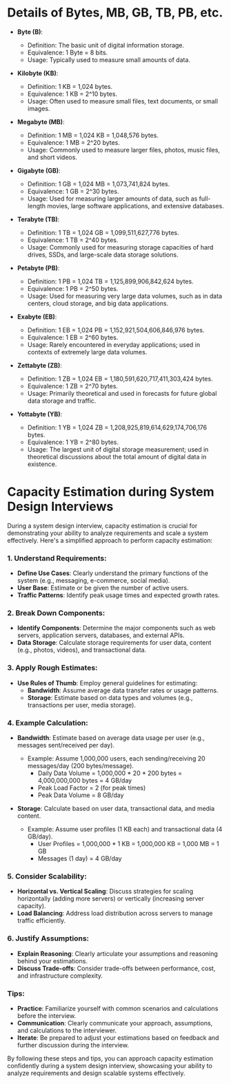 # Details of Bytes, MB, GB, TB, PB, etc.

- **Byte (B)**:
  - Definition: The basic unit of digital information storage.
  - Equivalence: 1 Byte = 8 bits.
  - Usage: Typically used to measure small amounts of data.

- **Kilobyte (KB)**:
  - Definition: 1 KB = 1,024 bytes.
  - Equivalence: 1 KB = 2^10 bytes.
  - Usage: Often used to measure small files, text documents, or small images.

- **Megabyte (MB)**:
  - Definition: 1 MB = 1,024 KB = 1,048,576 bytes.
  - Equivalence: 1 MB = 2^20 bytes.
  - Usage: Commonly used to measure larger files, photos, music files, and short videos.

- **Gigabyte (GB)**:
  - Definition: 1 GB = 1,024 MB = 1,073,741,824 bytes.
  - Equivalence: 1 GB = 2^30 bytes.
  - Usage: Used for measuring larger amounts of data, such as full-length movies, large software applications, and extensive databases.

- **Terabyte (TB)**:
  - Definition: 1 TB = 1,024 GB = 1,099,511,627,776 bytes.
  - Equivalence: 1 TB = 2^40 bytes.
  - Usage: Commonly used for measuring storage capacities of hard drives, SSDs, and large-scale data storage solutions.

- **Petabyte (PB)**:
  - Definition: 1 PB = 1,024 TB = 1,125,899,906,842,624 bytes.
  - Equivalence: 1 PB = 2^50 bytes.
  - Usage: Used for measuring very large data volumes, such as in data centers, cloud storage, and big data applications.

- **Exabyte (EB)**:
  - Definition: 1 EB = 1,024 PB = 1,152,921,504,606,846,976 bytes.
  - Equivalence: 1 EB = 2^60 bytes.
  - Usage: Rarely encountered in everyday applications; used in contexts of extremely large data volumes.

- **Zettabyte (ZB)**:
  - Definition: 1 ZB = 1,024 EB = 1,180,591,620,717,411,303,424 bytes.
  - Equivalence: 1 ZB = 2^70 bytes.
  - Usage: Primarily theoretical and used in forecasts for future global data storage and traffic.

- **Yottabyte (YB)**:
  - Definition: 1 YB = 1,024 ZB = 1,208,925,819,614,629,174,706,176 bytes.
  - Equivalence: 1 YB = 2^80 bytes.
  - Usage: The largest unit of digital storage measurement; used in theoretical discussions about the total amount of digital data in existence.


# Capacity Estimation during System Design Interviews

During a system design interview, capacity estimation is crucial for demonstrating your ability to analyze requirements and scale a system effectively. Here's a simplified approach to perform capacity estimation:

### 1. Understand Requirements:

- **Define Use Cases**: Clearly understand the primary functions of the system (e.g., messaging, e-commerce, social media).
- **User Base**: Estimate or be given the number of active users.
- **Traffic Patterns**: Identify peak usage times and expected growth rates.

### 2. Break Down Components:

- **Identify Components**: Determine the major components such as web servers, application servers, databases, and external APIs.
- **Data Storage**: Calculate storage requirements for user data, content (e.g., photos, videos), and transactional data.

### 3. Apply Rough Estimates:

- **Use Rules of Thumb**: Employ general guidelines for estimating:
  - **Bandwidth**: Assume average data transfer rates or usage patterns.
  - **Storage**: Estimate based on data types and volumes (e.g., transactions per user, media storage).

### 4. Example Calculation:

- **Bandwidth**: Estimate based on average data usage per user (e.g., messages sent/received per day).
  - Example: Assume 1,000,000 users, each sending/receiving 20 messages/day (200 bytes/message).
    - Daily Data Volume = 1,000,000 * 20 * 200 bytes = 4,000,000,000 bytes = 4 GB/day
    - Peak Load Factor = 2 (for peak times)
    - Peak Data Volume = 8 GB/day

- **Storage**: Calculate based on user data, transactional data, and media content.
  - Example: Assume user profiles (1 KB each) and transactional data (4 GB/day).
    - User Profiles = 1,000,000 * 1 KB = 1,000,000 KB = 1,000 MB = 1 GB
    - Messages (1 day) = 4 GB/day

### 5. Consider Scalability:

- **Horizontal vs. Vertical Scaling**: Discuss strategies for scaling horizontally (adding more servers) or vertically (increasing server capacity).
- **Load Balancing**: Address load distribution across servers to manage traffic efficiently.

### 6. Justify Assumptions:

- **Explain Reasoning**: Clearly articulate your assumptions and reasoning behind your estimations.
- **Discuss Trade-offs**: Consider trade-offs between performance, cost, and infrastructure complexity.

### Tips:

- **Practice**: Familiarize yourself with common scenarios and calculations before the interview.
- **Communication**: Clearly communicate your approach, assumptions, and calculations to the interviewer.
- **Iterate**: Be prepared to adjust your estimations based on feedback and further discussion during the interview.

By following these steps and tips, you can approach capacity estimation confidently during a system design interview, showcasing your ability to analyze requirements and design scalable systems effectively.
